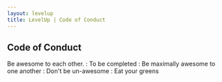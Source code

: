 ```yaml
---
layout: levelup
title: LevelUp | Code of Conduct
---
```


## Code of Conduct

Be awesome to each other.
: To be completed
: Be maximally awesome to one another
: Don't be un-awesome
: Eat your greens